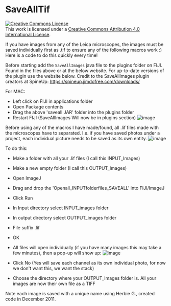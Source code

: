 # SaveAllTif

<a rel="license" href="http://creativecommons.org/licenses/by/4.0/"><img alt="Creative Commons License" style="border-width:0" src="https://i.creativecommons.org/l/by/4.0/88x31.png" /></a><br />This work is licensed under a <a rel="license" href="http://creativecommons.org/licenses/by/4.0/">Creative Commons Attribution 4.0 International License</a>.

If you have images from any of the Leica microscopes, the images must be saved individually first as .tif to ensure any of the following macros work :) Here is a code to do this quickly every time!

Before starting add the `SaveAllImages` java file to the plugins folder on FIJI. Found in the files above or at the below website. For up-to-date versions of the plugin use the website below. Credit to the SaveAllImages plugin creators at SpineUp:
https://spineup.jimdofree.com/downloads/


For MAC:
- Left click on FIJI in applications folder
- Open Package contents
- Drag the above 'saveall JAR' folder into the plugins folder
- Restart FIJI (SaveAllImages Will now be in plugins section)
![image](https://github.com/MarnieMaddock/SaveAllTif/assets/120872999/25fc6c0c-6696-4ae7-90ea-76fa247cf41d)

Before using any of the macros I have made/found, all .lif files made with the microscopes have to separated.
I.e. if you have saved photos under a project, each individual picture needs to be saved as its own entity.
![image](https://github.com/MarnieMaddock/SaveAllTif/assets/120872999/dc5e0a01-1021-4205-9a4e-297ab9fadcd6)

To do this:
- Make a folder with all your .lif files (I call this INPUT_Images)
- Make a new empty folder (I call this OUTPUT_Images)
- Open ImageJ
- Drag and drop the 'Openall_INPUTfolderfiles_SAVEALL' into FIJI/ImageJ
- Click Run
- In Input directory select INPUT_images folder
- In output directory select OUTPUT_images folder
- File suffix .lif
- OK
- All files will open individually (if you have many images this may take a few minutes), then a pop-up will show up:
![image](https://github.com/MarnieMaddock/SaveAllTif/assets/120872999/f5fe03ba-6d91-4f80-a2e8-6465b3e8ff51)

- Click No (Yes will save each channel as its own individual photo, for now we don't want this, we want the stack)
- Choose the directory where your OUTPUT_Images folder is.
All your images are now their own file as a TIFF 

Note each image is saved with a unique name using Herbie G., created code in December 2011.

